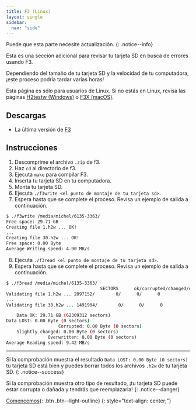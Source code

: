 ```yaml
---
title: F3 (Linux)
layout: single
sidebar:
  nav: "side"
---
```


Puede que esta parte necesite actualización.
{: .notice--info}

Esta es una sección adicional para revisar tu tarjeta SD en busca de errores usando F3.

Dependiendo del tamaño de tu tarjeta SD y la velocidad de tu computadora, ¡este proceso podría tardar varias horas!

Esta página es sólo para usuarios de Linux. Si no estás en Linux, revisa las páginas [H2testw (Windows)](/guia_dsi/anexo/h2testw-(windows)) o [F3X (macOS)](/guia_dsi/anexo/f3x-(macos)).

## Descargas

- La última versión de [F3](https://github.com/AltraMayor/f3/releases/latest)

## Instrucciones

1. Descomprime el archivo `.zip` de f3.
2. Haz `cd` al directorio de f3.
3. Ejecuta `make` para compilar F3.
4. Inserta tu tarjeta SD en tu computadora.
5. Monta tu tarjeta SD.
6. Ejecuta `./f3write <el punto de montaje de tu tarjeta sd>`.
7. Espera hasta que se complete el proceso. Revisa un ejemplo de salida a continuación.

~~~ bash
$ ./f3write /media/michel/6135-3363/
Free space: 29.71 GB
Creating file 1.h2w ... OK!
...
Creating file 30.h2w ... OK!
Free space: 0.00 Byte
Average Writing speed: 4.90 MB/s
~~~

8. Ejecuta `./f3read <el punto de montaje de tu tarjeta sd>`.
9. Espera hasta que se complete el proceso. Revisa un ejemplo de salida a continuación.

~~~ bash
$ ./f3read /media/michel/6135-3363/
									SECTORS      ok/corrupted/changed/overwritten
Validating file 1.h2w ... 2097152/        0/      0/      0
...
Validating file 30.h2w ... 1491904/        0/      0/      0

	Data OK: 29.71 GB (62309312 sectors)
Data LOST: 0.00 Byte (0 sectors)
					Corrupted: 0.00 Byte (0 sectors)
	Slightly changed: 0.00 Byte (0 sectors)
				Overwritten: 0.00 Byte (0 sectors)
Average Reading speed: 9.42 MB/s
~~~

___

Si la comprobación muestra el resultado `Data LOST: 0.00 Byte (0 sectors)` tu tarjeta SD está bien y puedes borrar todos los archivos `.h2w` de tu tarjeta SD.
{: .notice--success}

Si la comprobación muestra otro tipo de resultado, ¡tu tarjeta SD puede estar corrupta o dañada y tendrás que reemplazarla!
{: .notice--danger}

[Comencemos](/guia_dsi/guía/comencemos){: .btn .btn--light-outline}
{: style="text-align: center;"}
